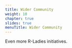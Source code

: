 ```yaml
---
title: Wider Community
weight: 10
chapter: true
slides: true
menuTitle: Wider Community
---
```


Even more R-Ladies initiatives.